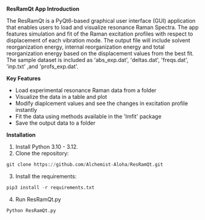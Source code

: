 **ResRamQt App Introduction**

The ResRamQt is a PyQt6-based graphical user interface (GUI) application that enables users to load and visualize resonance Raman Spectra. The app features simulation and fit of the Raman excitation profiles with respect to displacement of each vibration mode. The output file will include solvent reorganization energy, internal reorganization energy and total reorganization energy based on the displacement values from the best fit. The sample dataset is included as 'abs_exp.dat', 'deltas.dat', 'freqs.dat', 'inp.txt' ,and 'profs_exp.dat'. 

**Key Features**

* Load experimental resonance Raman data from a folder
* Visualize the data in a table and plot
* Modify diaplcement values and see the changes in excitation profile instantly
* Fit the data using methods available in the 'lmfit' package
* Save the output data to a folder

**Installation**
  
1. Install Python 3.10 - 3.12.
3. Clone the repository:
```Python
git clone https://github.com/Alchemist-Aloha/ResRamQt.git
```
3. Install the requirements:
```Python
pip3 install -r requirements.txt
```
4. Run ResRamQt.py
```Python
Python ResRamQt.py
``` 
